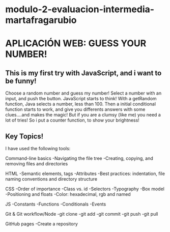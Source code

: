 # modulo-2-evaluacion-intermedia-martafragarubio

# APLICACIÓN WEB: GUESS YOUR NUMBER!

## This is my first try with JavaScript, and i want to be funny!

Choose a random number and guess my number!
Select a number with an input, and push the button.
JavaScript starts to think!
With a getRandom function, Java selects a number, less than 100.
Then a initial conditional function starts to work, and give you differents
answers with some clues....and makes the magic!
But if you are a clumsy (like me) you need a lot of tries!
So i put a counter function, to show your brightness!

## Key Topics!

I have used the following tools:

Command-line basics
-Navigating the file tree
-Creating, copying, and removing files and directories

HTML
-Semantic elements, tags
-Attributes
-Best practices: indentation, file naming conventions and directory structure

CSS
-Order of importance
-Class vs. id
-Selectors
-Typography
-Box model
-Positioning and floats
-Color: hexadecimal, rgb and named

JS
-Constants
-Functions
-Conditionals
-Events

Git & Git workflow/Node
-git clone
-git add
-git commit
-git push
-git pull

GitHub pages
-Create a repository
